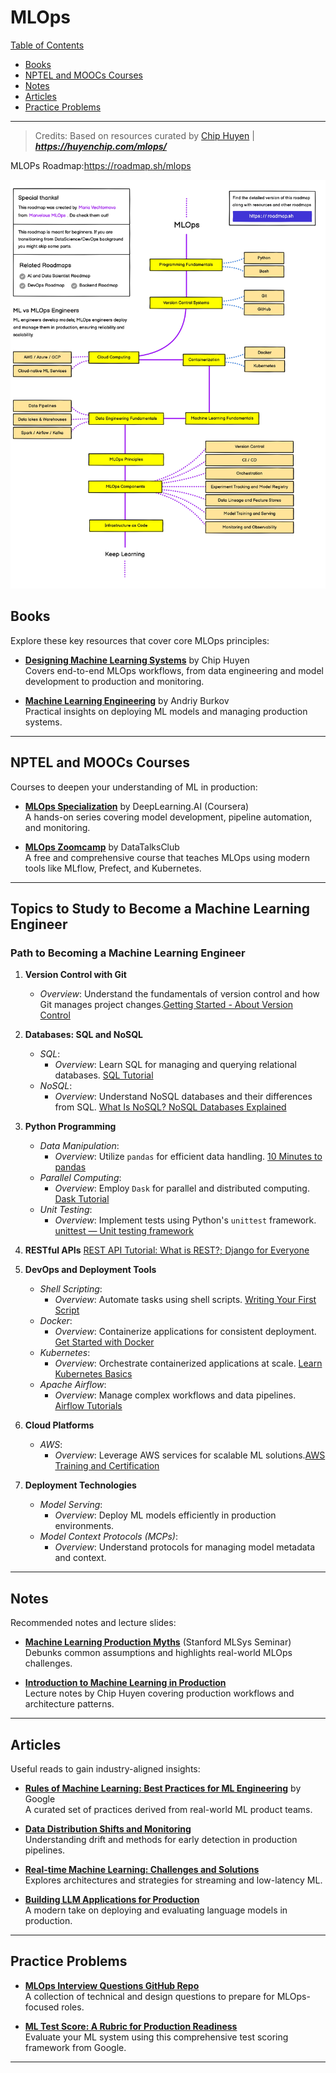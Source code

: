 # MLOps

[Table of Contents](#table-of-contents)  
* [Books](#books)  
* [NPTEL and MOOCs Courses](#course)  
* [Notes](#notes)  
* [Articles](#articles)  
* [Practice Problems](#practice-problems)

---

> Credits: Based on resources curated by [Chip Huyen](https://huyenchip.com/mlops/) | 
***https://huyenchip.com/mlops/***

MLOPs Roadmap:https://roadmap.sh/mlops

![MLOps Roadmap](Data/Interview/MLOPs/mlops_page-0001.jpg)


## <a name="books"></a>Books

Explore these key resources that cover core MLOps principles:

- [**Designing Machine Learning Systems**](https://www.oreilly.com/library/view/designing-machine-learning/9781098107968/) by Chip Huyen\
  Covers end-to-end MLOps workflows, from data engineering and model development to production and monitoring.

- [**Machine Learning Engineering**](https://www.amazon.com/Machine-Learning-Engineering-Andriy-Burkov/dp/B0899QH9TJ) by Andriy Burkov\
  Practical insights on deploying ML models and managing production systems.

---

## <a name="course"></a>NPTEL and MOOCs Courses

Courses to deepen your understanding of ML in production:

- [**MLOps Specialization**](https://www.coursera.org/specializations/mlops) by DeepLearning.AI (Coursera)\
  A hands-on series covering model development, pipeline automation, and monitoring.

- [**MLOps Zoomcamp**](https://github.com/DataTalksClub/mlops-zoomcamp) by DataTalksClub\
  A free and comprehensive course that teaches MLOps using modern tools like MLflow, Prefect, and Kubernetes.

---

## Topics to Study to Become a Machine Learning Engineer

### Path to Becoming a Machine Learning Engineer

1. **Version Control with Git**
   - *Overview*: Understand the fundamentals of version control and how Git manages project changes.[Getting Started - About Version Control](https://git-scm.com/book/ms/v2/Getting-Started-About-Version-Control)

2. **Databases: SQL and NoSQL**
   - *SQL*:
     - *Overview*: Learn SQL for managing and querying relational databases. [SQL Tutorial](https://www.w3schools.com/sql/)
   - *NoSQL*:
     - *Overview*: Understand NoSQL databases and their differences from SQL. [What Is NoSQL? NoSQL Databases Explained](https://www.mongodb.com/resources/basics/databases/nosql-explained)

3. **Python Programming**
   - *Data Manipulation*:
     - *Overview*: Utilize `pandas` for efficient data handling. [10 Minutes to pandas](https://pandas.pydata.org/docs/user_guide/10min.html)
   - *Parallel Computing*:
     - *Overview*: Employ `Dask` for parallel and distributed computing. [Dask Tutorial](https://tutorial.dask.org/00_overview.html)
   - *Unit Testing*:
     - *Overview*: Implement tests using Python's `unittest` framework. [unittest — Unit testing framework](https://docs.python.org/3/library/unittest.html)

6. **RESTful APIs** [REST API Tutorial: What is REST?; Django for Everyone](https://www.dj4e.com/)

7. **DevOps and Deployment Tools**
   - *Shell Scripting*:
     - *Overview*: Automate tasks using shell scripts. [Writing Your First Script](https://linuxcommand.org/lc3_wss0010.php)
   - *Docker*:
     - *Overview*: Containerize applications for consistent deployment. [Get Started with Docker](https://docs.docker.com/get-started/)
   - *Kubernetes*:
     - *Overview*: Orchestrate containerized applications at scale. [Learn Kubernetes Basics](https://kubernetes.io/docs/tutorials/kubernetes-basics/)
   - *Apache Airflow*:
     - *Overview*: Manage complex workflows and data pipelines. [Airflow Tutorials](https://airflow.apache.org/docs/apache-airflow/stable/tutorial/index.html)

8. **Cloud Platforms**
   - *AWS*:
     - *Overview*: Leverage AWS services for scalable ML solutions.[AWS Training and Certification](https://aws.amazon.com/training/)

9. **Deployment Technologies**
   - *Model Serving*:
     - *Overview*: Deploy ML models efficiently in production environments.
   - *Model Context Protocols (MCPs)*:
     - *Overview*: Understand protocols for managing model metadata and context.

---
## <a name="notes"></a>Notes

Recommended notes and lecture slides:

- [**Machine Learning Production Myths**](https://www.youtube.com/watch?v=06-AZXmwHjo) (Stanford MLSys Seminar)\
  Debunks common assumptions and highlights real-world MLOps challenges.

- [**Introduction to Machine Learning in Production**](https://docs.google.com/presentation/d/1WTR8zQWJNkL1A7BypyZ-EA3xqTfzhS35Qim8E1E9IdM/edit#slide=id.g95c3b1e661_0_0)\
  Lecture notes by Chip Huyen covering production workflows and architecture patterns.

---

## <a name="articles"></a>Articles

Useful reads to gain industry-aligned insights:

- [**Rules of Machine Learning: Best Practices for ML Engineering**](https://developers.google.com/machine-learning/guides/rules-of-ml) by Google\
  A curated set of practices derived from real-world ML product teams.

- [**Data Distribution Shifts and Monitoring**](https://huyenchip.com/2022/06/07/data-distribution-shifts.html)\
  Understanding drift and methods for early detection in production pipelines.

- [**Real-time Machine Learning: Challenges and Solutions**](https://huyenchip.com/2020/12/27/real-time-machine-learning.html)\
  Explores architectures and strategies for streaming and low-latency ML.

- [**Building LLM Applications for Production**](https://huyenchip.com/2023/04/11/llm-engineering.html)\
  A modern take on deploying and evaluating language models in production.

---

## <a name="practice-problems"></a>Practice Problems

- [**MLOps Interview Questions GitHub Repo**](https://github.com/chiphuyen/mlops-interview-questions)\
  A collection of technical and design questions to prepare for MLOps-focused roles.

- [**ML Test Score: A Rubric for Production Readiness**](https://github.com/eugeneyan/ml-test-score)\
  Evaluate your ML system using this comprehensive test scoring framework from Google.

---



